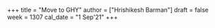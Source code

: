+++
title = "Move to GHY"
author = ["Hrishikesh Barman"]
draft = false
week = 1307
cal_date = "1 Sep'21"
+++
